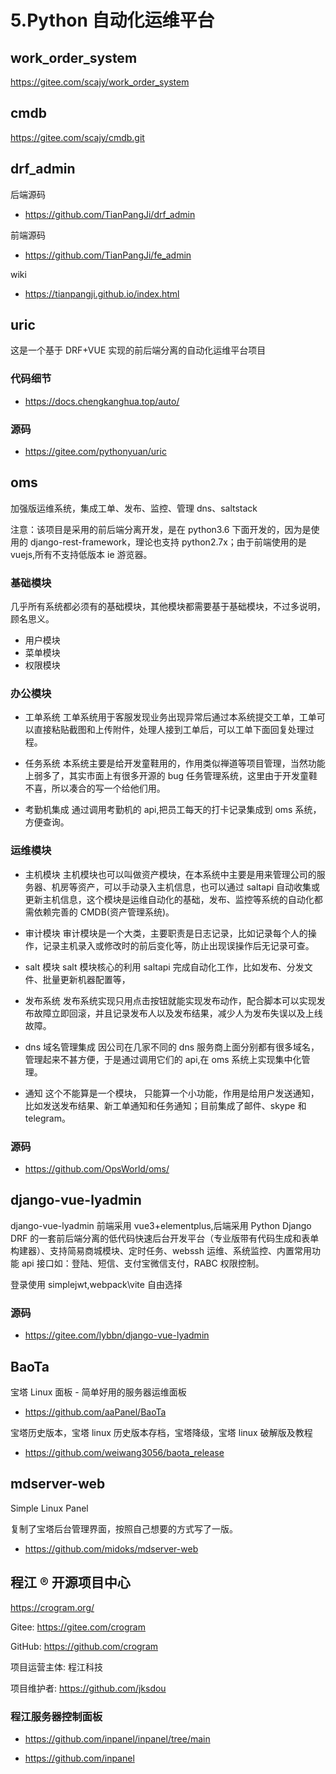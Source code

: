 # 5.Python 自动化运维平台

## work_order_system

https://gitee.com/scajy/work_order_system

## cmdb

https://gitee.com/scajy/cmdb.git

## drf_admin

后端源码

- https://github.com/TianPangJi/drf_admin

前端源码

- https://github.com/TianPangJi/fe_admin

wiki

- https://tianpangji.github.io/index.html

## uric

这是一个基于 DRF+VUE 实现的前后端分离的自动化运维平台项目

### 代码细节

- https://docs.chengkanghua.top/auto/

### 源码

- https://gitee.com/pythonyuan/uric

## oms

加强版运维系统，集成工单、发布、监控、管理 dns、saltstack

注意：该项目是采用的前后端分离开发，是在 python3.6 下面开发的，因为是使用的 django-rest-framework，理论也支持 python2.7x；由于前端使用的是 vuejs,所有不支持低版本 ie 游览器。

### 基础模块

几乎所有系统都必须有的基础模块，其他模块都需要基于基础模块，不过多说明，顾名思义。

- 用户模块
- 菜单模块
- 权限模块

### 办公模块

- 工单系统
  工单系统用于客服发现业务出现异常后通过本系统提交工单，工单可以直接粘贴截图和上传附件，处理人接到工单后，可以工单下面回复处理过程。

- 任务系统
  本系统主要是给开发童鞋用的，作用类似禅道等项目管理，当然功能上弱多了，其实市面上有很多开源的 bug 任务管理系统，这里由于开发童鞋不喜，所以凑合的写一个给他们用。

- 考勤机集成
  通过调用考勤机的 api,把员工每天的打卡记录集成到 oms 系统，方便查询。

### 运维模块

- 主机模块
  主机模块也可以叫做资产模块，在本系统中主要是用来管理公司的服务器、机房等资产，可以手动录入主机信息，也可以通过 saltapi 自动收集或更新主机信息，这个模块是运维自动化的基础，发布、监控等系统的自动化都需依赖完善的 CMDB(资产管理系统)。

- 审计模块
  审计模块是一个大类，主要职责是日志记录，比如记录每个人的操作，记录主机录入或修改时的前后变化等，防止出现误操作后无记录可查。

- salt 模块
  salt 模块核心的利用 saltapi 完成自动化工作，比如发布、分发文件、批量更新机器配置等，

- 发布系统
  发布系统实现只用点击按钮就能实现发布动作，配合脚本可以实现发布故障立即回滚，并且记录发布人以及发布结果，减少人为发布失误以及上线故障。

- dns 域名管理集成
  因公司在几家不同的 dns 服务商上面分别都有很多域名，管理起来不甚方便，于是通过调用它们的 api,在 oms 系统上实现集中化管理。

- 通知
  这个不能算是一个模块， 只能算一个小功能，作用是给用户发送通知，比如发送发布结果、新工单通知和任务通知；目前集成了邮件、skype 和 telegram。

### 源码

- https://github.com/OpsWorld/oms/

## django-vue-lyadmin

django-vue-lyadmin 前端采用 vue3+elementplus,后端采用 Python Django DRF 的一套前后端分离的低代码快速后台开发平台（专业版带有代码生成和表单构建器）、支持简易商城模块、定时任务、webssh 运维、系统监控、内置常用功能 api 接口如：登陆、短信、支付宝微信支付，RABC 权限控制。

登录使用 simplejwt,webpack\vite 自由选择

### 源码

- https://gitee.com/lybbn/django-vue-lyadmin

## BaoTa

宝塔 Linux 面板 - 简单好用的服务器运维面板

- https://github.com/aaPanel/BaoTa

宝塔历史版本，宝塔 linux 历史版本存档，宝塔降级，宝塔 linux 破解版及教程

- https://github.com/weiwang3056/baota_release

## mdserver-web

Simple Linux Panel

复制了宝塔后台管理界面，按照自己想要的方式写了一版。

- https://github.com/midoks/mdserver-web

## 程江 ® 开源项目中心

https://crogram.org/

Gitee: https://gitee.com/crogram

GitHub: https://github.com/crogram

项目运营主体: 程江科技

项目维护者: https://github.com/jksdou

### 程江服务器控制面板

- https://github.com/inpanel/inpanel/tree/main

- https://github.com/inpanel
